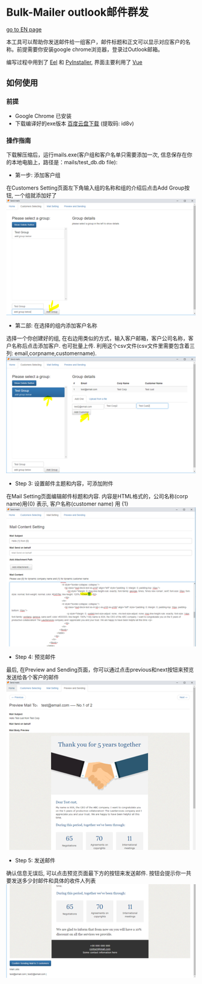# Bulk-Mailer outlook邮件群发 

[go to EN page](README.md)

本工具可以帮助你发送邮件给一组客户，邮件标题和正文可以显示对应客户的名称。前提需要你安装google chrome浏览器，登录过Outlook邮箱。

编写过程中用到了 [Eel](https://github.com/ChrisKnott/Eel) 和 [PyInstaller](http://www.pyinstaller.org/), 界面主要利用了 [Vue](https://cn.vuejs.org/)


## 如何使用

### 前提
- Google Chrome 已安装
- 下载编译好的exe版本 [百度云盘下载](https://pan.baidu.com/s/1XxpmxcbXk7ru4idzaHSjIQ) (提取码: id8v)


### 操作指南
下载解压缩后，运行mails.exe(客户组和客户名单只需要添加一次, 信息保存在你的本地电脑上，路径是：mails/test_db.db file):
  
- 第一步: 添加客户组

在Customers Setting页面左下角输入组的名称和组的介绍后点击Add Group按钮, 一个组就添加好了
![add group](screeshots%20for%20readme/add%20group.PNG)


- 第二部: 在选择的组内添加客户名称

选择一个你创建好的组, 在右边用类似的方式，输入客户邮箱，客户公司名称，客户名称后点击添加客户. 也可批量上传. 利用这个csv文件(csv文件里需要包含着三列: email,corpname,customername).
![add customer](screeshots%20for%20readme/add%20customers%20in%20selected%20group.PNG) 


- Step 3: 设置邮件主题和内容，可添加附件

在Mail Setting页面编辑邮件标题和内容. 内容是HTML格式的，公司名称(corp name)用{0} 表示, 客户名称(customer name) 用 {1}
![edit mail](screeshots%20for%20readme/edit%20mail.PNG)


- Step 4:  预览邮件

最后, 在Preview and Sending页面，你可以通过点击previous和next按钮来预览发送给各个客户的邮件
![edit mail](screeshots%20for%20readme/preview.PNG)


- Step 5: 发送邮件

确认信息无误后, 可以点击预览页面最下方的按钮来发送邮件. 按钮会提示你一共要发送多少封邮件和具体的收件人列表
![edit mail](screeshots%20for%20readme/send.PNG)
